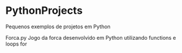 # PythonProjects
Pequenos exemplos de projetos em Python

Forca.py
	Jogo da forca desenvolvido em Python utilizando functions e loops for


